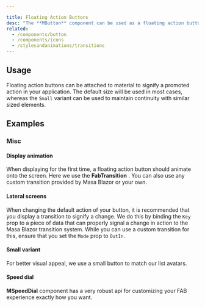 ```yaml
---

title: Floating Action Buttons
desc: "The **MButton** component can be used as a floating action button. This provides an application with a main point of action. Combined with the `MSpeedDial` component, you can create a diverse set of functions available for your users."
related:
  - /components/button
  - /components/icons
  - /stylesandanimations/transitions
---
```


## Usage

Floating action buttons can be attached to material to signify a promoted action in your application. The default size will be used in most cases, whereas the `Small` variant can be used to maintain continuity with similar sized elements.

<floating-action-buttons-usage></floating-action-buttons-usage>

## Examples

### Misc

#### Display animation

When displaying for the first time, a floating action button should animate onto the screen. Here we use the **FabTransition** . You can also use any custom transition provided by Masa Blazor or your own.

<masa-example file="Examples.components.floating_action_buttons.Animation"></masa-example>

#### Lateral screens

When changing the default action of your button, it is recommended that you display a transition to signify a change. We do this by binding the `Key` prop to a piece of data that can properly signal a change in action to the Masa Blazor transition system. While you can use a custom transition for this, ensure that you set the `Mode` prop to `OutIn`.

<masa-example file="Examples.components.floating_action_buttons.LateralScreens"></masa-example>

#### Small variant

For better visual appeal, we use a small button to match our list avatars.

<masa-example file="Examples.components.floating_action_buttons.SmallVariant"></masa-example>

#### Speed dial

**MSpeedDial** component has a very robust api for customizing your FAB experience exactly how you want.

<masa-example file="Examples.components.floating_action_buttons.SpeedDial"></masa-example>




